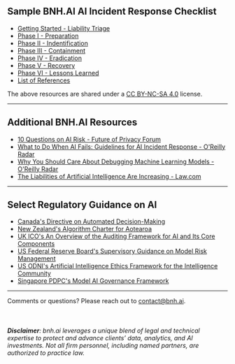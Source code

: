 ## Sample BNH.AI AI Incident Response Checklist

* [Getting Started - Liability Triage](bnh.ai-AI-IR-Checklist-Liability-Triage.pdf)<br>
* [Phase I - Preparation](bnh.ai-AI-IR-Checklist-Preparation.pdf)<br>
* [Phase II - Indentification](bnh.ai-AI-IR-Checklist-Identification.pdf)<br>
* [Phase III - Containment](bnh.ai-AI-IR-Checklist-Containment.pdf)<br>
* [Phase IV - Eradication](bnh.ai-AI-IR-Checklist-Eradication.pdf)<br>
* [Phase V - Recovery](bnh.ai-AI-IR-Checklist-Recovery.pdf)<br>
* [Phase VI - Lessons Learned](bnh.ai-AI-IR-Checklist-Lessons-Learned.pdf)<br>
* [List of References](bnh.ai-AI-IR-Checklist-References.pdf)<br>


The above resources are shared under a [CC BY-NC-SA 4.0](https://creativecommons.org/licenses/by-nc-sa/4.0/) license. 

***

## Additional BNH.AI Resources


* [10 Questions on AI Risk - Future of Privacy Forum](https://fpf.org/wp-content/uploads/2020/06/Ten-Questions-on-AI-Risk-FPF.pdf) 
* [What to Do When AI Fails: Guidelines for AI Incident Response - O'Reilly Radar](https://www.oreilly.com/radar/what-to-do-when-ai-fails/)
* [Why You Should Care About Debugging Machine Learning Models - O'Reilly Radar](https://www.oreilly.com/radar/why-you-should-care-about-debugging-machine-learning-models/)
* [The Liabilities of Artificial Intelligence Are Increasing - Law.com](https://www.law.com/legaltechnews/2020/06/15/the-liabilities-of-artificial-intelligence-are-increasing/)

***

## Select Regulatory Guidance on AI

* [Canada's Directive on Automated Decision-Making](https://www.tbs-sct.gc.ca/pol/doc-eng.aspx?id=3259210)
* [New Zealand's Algorithm Charter for Aotearoa](https://data.govt.nz/assets/data-ethics/algorithm/Algorithm-Charter-2020_Final-English-1.pdf)
* [UK ICO's An Overview of the Auditing Framework for AI and Its Core Components](https://ico.org.uk/about-the-ico/news-and-events/ai-blog-an-overview-of-the-auditing-framework-for-artificial-intelligence-and-its-core-components/)
* [US Federal Reserve Board's Supervisory Guidance on Model Risk Management](https://www.federalreserve.gov/supervisionreg/srletters/sr1107a1.pdf)
* [US ODNI's Artificial Intelligence Ethics Framework for the Intelligence Community](https://www.intelligence.gov/artificial-intelligence-ethics-framework-for-the-intelligence-community)
* [Singapore PDPC's Model AI Governance Framework](https://www.pdpc.gov.sg/Help-and-Resources/2020/01/Model-AI-Governance-Framework)


***

Comments or questions? Please reach out to [contact@bnh.ai](mailto:contact@bnh.ai). 
<br>
<br>
<br>
<br>
<i><b>Disclaimer</b>: bnh.ai leverages a unique blend of legal and technical expertise to protect and advance clients’ data, analytics, and AI investments. Not all firm personnel, including named partners, are authorized to practice law.</i> 

